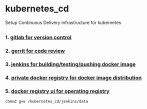 # kubernetes_cd
Setup Continuous Delivery infrastructure for kubernetes

## 

### 1. [gitlab for version control](gitlab/readme.md)

### 2. [gerrit for code review](gerrit/readme.md)

### 3. [jenkins for building/testing/pushing docker image](jenkins/readme.md)

### 4. [private docker registry for docker image distribution](registry/readme.md)

### 5. [ docker registry ui for operating registry](registry/readme.md)

```
chmod g+w /kubernetes_cd/jenkins/data
```
